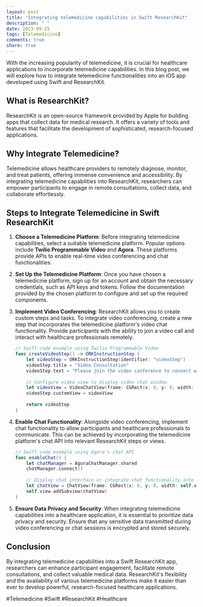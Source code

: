 ```yaml
---
layout: post
title: "Integrating telemedicine capabilities in Swift ResearchKit"
description: " "
date: 2023-09-25
tags: [Telemedicine]
comments: true
share: true
---
```


With the increasing popularity of telemedicine, it is crucial for healthcare applications to incorporate telemedicine capabilities. In this blog post, we will explore how to integrate telemedicine functionalities into an iOS app developed using Swift and ResearchKit.

## What is ResearchKit?

ResearchKit is an open-source framework provided by Apple for building apps that collect data for medical research. It offers a variety of tools and features that facilitate the development of sophisticated, research-focused applications.

## Why Integrate Telemedicine?

Telemedicine allows healthcare providers to remotely diagnose, monitor, and treat patients, offering immense convenience and accessibility. By integrating telemedicine capabilities into ResearchKit, researchers can empower participants to engage in remote consultations, collect data, and collaborate effortlessly.

## Steps to Integrate Telemedicine in Swift ResearchKit

1. **Choose a Telemedicine Platform**: Before integrating telemedicine capabilities, select a suitable telemedicine platform. Popular options include **Twilio Programmable Video** and **Agora**. These platforms provide APIs to enable real-time video conferencing and chat functionalities.

2. **Set Up the Telemedicine Platform**: Once you have chosen a telemedicine platform, sign up for an account and obtain the necessary credentials, such as API keys and tokens. Follow the documentation provided by the chosen platform to configure and set up the required components.

3. **Implement Video Conferencing**: ResearchKit allows you to create custom steps and tasks. To integrate video conferencing, create a new step that incorporates the telemedicine platform's video chat functionality. Provide participants with the ability to join a video call and interact with healthcare professionals remotely.

   ```swift
   // Swift code example using Twilio Programmable Video
   func createVideoStep() -> ORKInstructionStep {
       let videoStep = ORKInstructionStep(identifier: "videoStep")
       videoStep.title = "Video Consultation"
       videoStep.text = "Please join the video conference to connect with your healthcare provider."
       
       // Configure video view to display video chat window
       let videoView = VideoChatView(frame: CGRect(x: 0, y: 0, width: self.view.frame.width, height: self.view.frame.height))
       videoStep.customView = videoView
       
       return videoStep
   }
   ```

4. **Enable Chat Functionality**: Alongside video conferencing, implement chat functionality to allow participants and healthcare professionals to communicate. This can be achieved by incorporating the telemedicine platform's chat API into relevant ResearchKit steps or views.

   ```swift
   // Swift code example using Agora's chat API
   func enableChat() {
       let chatManager = AgoraChatManager.shared
       chatManager.connect()
       
       // Display chat interface or integrate chat functionality into existing views
       let chatView = ChatView(frame: CGRect(x: 0, y: 0, width: self.view.frame.width, height: self.view.frame.height))
       self.view.addSubview(chatView)
   }
   ```

5. **Ensure Data Privacy and Security**: When integrating telemedicine capabilities into a healthcare application, it is essential to prioritize data privacy and security. Ensure that any sensitive data transmitted during video conferencing or chat sessions is encrypted and stored securely.

## Conclusion

By integrating telemedicine capabilities into a Swift ResearchKit app, researchers can enhance participant engagement, facilitate remote consultations, and collect valuable medical data. ResearchKit's flexibility and the availability of various telemedicine platforms make it easier than ever to develop powerful, research-focused healthcare applications.

#Telemedicine #Swift #ResearchKit #Healthcare
